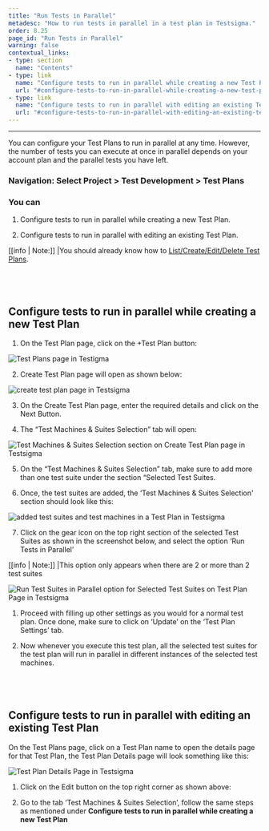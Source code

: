 ```yaml
---
title: "Run Tests in Parallel"
metadesc: "How to run tests in parallel in a test plan in Testsigma."
order: 8.25
page_id: "Run Tests in Parallel"
warning: false
contextual_links:
- type: section
  name: "Contents" 
- type: link
  name: "Configure tests to run in parallel while creating a new Test Plan"
  url: "#configure-tests-to-run-in-parallel-while-creating-a-new-test-plan"
- type: link
  name: "Configure tests to run in parallel with editing an existing Test Plan"
  url: "#configure-tests-to-run-in-parallel-with-editing-an-existing-test-plan"
---
```


---

You can configure your Test Plans to run in parallel at any time. However, the number of tests you can execute at once in parallel depends on your account plan and the parallel tests you have left.

### Navigation: Select Project > Test Development > Test Plans

### You can
1. Configure tests to run in parallel while creating a new Test Plan. 
   
2. Configure tests to run in parallel with editing an existing Test Plan.

[[info | Note:]]
|You should already know how to [List/Create/Edit/Delete Test Plans](https://testsigma.com/docs/test-management/test-plans/overview/).

&emsp;
---

## **Configure tests to run in parallel while creating a new Test Plan**
1. On the Test Plan page, click on the +Test Plan button:

![Test Plans page in Testigma](https://docs.testsigma.com/images/run-tests-in-parallel/test-plans-page-testsigma.png)

2. Create Test Plan page will open as shown below:

![create test plan page in Testsigma](https://docs.testsigma.com/images/run-tests-in-parallel/create-test-plan-page-testsigma.png)

3. On the Create Test Plan page, enter the required details and click on the Next Button.

4. The “Test Machines & Suites Selection” tab will open:

![Test Machines & Suites Selection section on Create Test Plan page in Testsigma](https://docs.testsigma.com/images/run-tests-in-parallel/test-machines-and-suites-selection-create-test-plan-testsigma.png)

5. On the “Test Machines & Suites Selection” tab, make sure to add more than one test suite under the section “Selected Test Suites. 

6. Once, the test suites are added, the ‘Test Machines & Suites Selection' section should look like this:

![added test suites and test machines in a Test Plan in Testsigma](https://docs.testsigma.com/images/run-tests-in-parallel/added-test-suites-test-machines-and-suites-selection-testsigma.png)

7. Click on the gear icon on the top right section of the selected Test Suites as shown in the screenshot below, and select the option ‘Run Tests in Parallel’

[[info | Note:]]
|This option only appears when there are 2 or more than 2 test suites

![Run Test Suites in Parallel option for Selected Test Suites on Test Plan Page in Testsigma](https://docs.testsigma.com/images/run-tests-in-parallel/run-test-suites-in-parallel-selected-test-suites-test-plan-testsigma.png)

1. Proceed with filling up other settings as you would for a normal test plan. Once done, make sure to click on ‘Update’ on the ‘Test Plan Settings’ tab.
    
2.  Now whenever you execute this test plan, all the selected test suites for the test plan will run in parallel in different instances of the selected test machines.  

&emsp;
---

## **Configure tests to run in parallel with editing an existing Test Plan**
On the Test Plans page, click on a Test Plan name to open the details page for that Test Plan, the Test Plan Details page will look something like this:

![Test Plan Details Page in Testsigma](https://docs.testsigma.com/images/run-tests-in-parallel/test-plan-details-page-testsigma.png)

1. Click on the Edit button on the top right corner as shown above: 
   
2. Go to the tab ‘Test Machines & Suites Selection’, follow the same steps as mentioned under **Configure tests to run in parallel while creating a new Test Plan**
 
 

 






